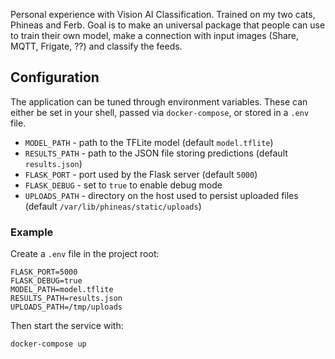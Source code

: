 Personal experience with Vision AI Classification.
Trained on my two cats, Phineas and Ferb.
Goal is to make an universal package that people can use to train their own model, make a connection with input images (Share, MQTT, Frigate, ??) and classify the feeds.

## Configuration

The application can be tuned through environment variables. These can either be
set in your shell, passed via `docker-compose`, or stored in a `.env` file.

- `MODEL_PATH` - path to the TFLite model (default `model.tflite`)
- `RESULTS_PATH` - path to the JSON file storing predictions (default
  `results.json`)
- `FLASK_PORT` - port used by the Flask server (default `5000`)
- `FLASK_DEBUG` - set to `true` to enable debug mode
- `UPLOADS_PATH` - directory on the host used to persist uploaded files (default
  `/var/lib/phineas/static/uploads`)

### Example

Create a `.env` file in the project root:

```env
FLASK_PORT=5000
FLASK_DEBUG=true
MODEL_PATH=model.tflite
RESULTS_PATH=results.json
UPLOADS_PATH=/tmp/uploads
```

Then start the service with:

```bash
docker-compose up
```

